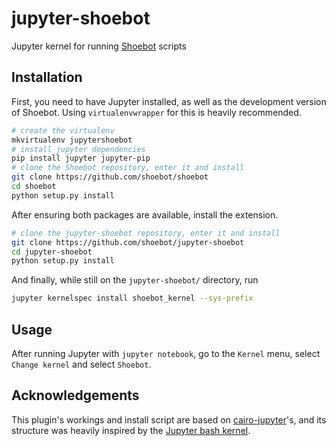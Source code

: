 # jupyter-shoebot

Jupyter kernel for running [Shoebot](https://github.com/shoebot/shoebot) scripts

## Installation

First, you need to have Jupyter installed, as well as the development version
of Shoebot. Using `virtualenvwrapper` for this is heavily recommended.

```bash
# create the virtualenv
mkvirtualenv jupytershoebot
# install jupyter dependencies
pip install jupyter jupyter-pip
# clone the Shoebot repository, enter it and install
git clone https://github.com/shoebot/shoebot
cd shoebot
python setup.py install
```

After ensuring both packages are available, install the extension.

```bash
# clone the jupyter-shoebot repository, enter it and install
git clone https://github.com/shoebot/jupyter-shoebot
cd jupyter-shoebot
python setup.py install
```

And finally, while still on the `jupyter-shoebot/` directory, run

```bash
jupyter kernelspec install shoebot_kernel --sys-prefix
```

## Usage

After running Jupyter with `jupyter notebook`, go to the `Kernel` menu, select `Change kernel` and select `Shoebot`.

## Acknowledgements

This plugin's workings and install script are based on [cairo-jupyter](https://github.com/fomightez/cairo-jupyter)'s, and its structure was heavily inspired by the [Jupyter bash kernel](https://github.com/takluyver/bash_kernel).
